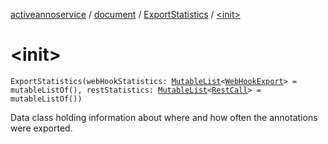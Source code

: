 [activeannoservice](../../index.md) / [document](../index.md) / [ExportStatistics](index.md) / [&lt;init&gt;](./-init-.md)

# &lt;init&gt;

`ExportStatistics(webHookStatistics: `[`MutableList`](https://kotlinlang.org/api/latest/jvm/stdlib/kotlin.collections/-mutable-list/index.html)`<`[`WebHookExport`](../-web-hook-export/index.md)`> = mutableListOf(), restStatistics: `[`MutableList`](https://kotlinlang.org/api/latest/jvm/stdlib/kotlin.collections/-mutable-list/index.html)`<`[`RestCall`](../-rest-call/index.md)`> = mutableListOf())`

Data class holding information about where and how often the annotations were exported.

